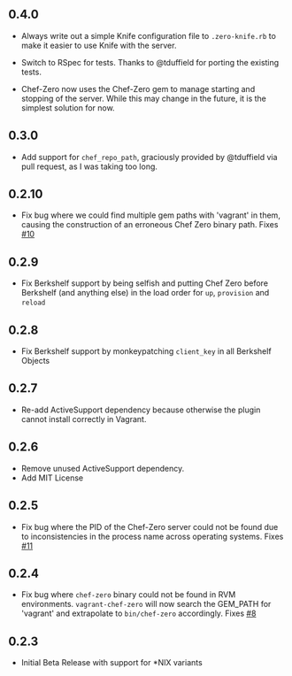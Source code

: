 ## 0.4.0

* Always write out a simple Knife configuration file to `.zero-knife.rb` to make it easier to use Knife with the server.

* Switch to RSpec for tests.  Thanks to @tduffield for porting the existing tests.

* Chef-Zero now uses the Chef-Zero gem to manage starting and stopping of the server.  While this may change in the future, it is the simplest solution for now.


## 0.3.0

* Add support for `chef_repo_path`, graciously provided by @tduffield via pull request, as I was taking too long.

## 0.2.10

* Fix bug where we could find multiple gem paths with 'vagrant' in them, causing the construction of an erroneous Chef Zero binary path.  Fixes [#10](https://github.com/andrewgross/vagrant-chef-zero/issues/10)

## 0.2.9

* Fix Berkshelf support by being selfish and putting Chef Zero before Berkshelf (and anything else) in the load order for `up`, `provision` and `reload`


## 0.2.8

* Fix Berkshelf support by monkeypatching `client_key` in all Berkshelf Objects


## 0.2.7

* Re-add ActiveSupport dependency because otherwise the plugin cannot install correctly in Vagrant.


## 0.2.6

* Remove unused ActiveSupport dependency.
* Add MIT License


## 0.2.5

* Fix bug where the PID of the Chef-Zero server could not be found due to inconsistencies in the process name across operating systems.  Fixes [#11](https://github.com/andrewgross/vagrant-chef-zero/issues/11)

## 0.2.4

* Fix bug where `chef-zero` binary could not be found in RVM environments.  `vagrant-chef-zero` will now search the GEM_PATH for 'vagrant' and extrapolate to `bin/chef-zero` accordingly. Fixes [#8](https://github.com/andrewgross/vagrant-chef-zero/pull/8)

## 0.2.3

* Initial Beta Release with support for *NIX variants

